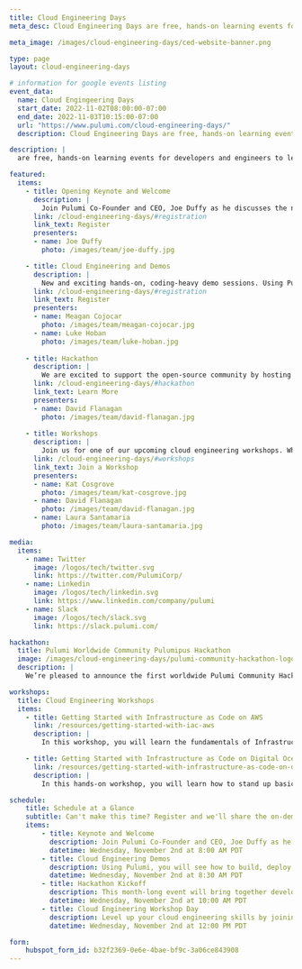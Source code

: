 ```yaml
---
title: Cloud Engineering Days
meta_desc: Cloud Engineering Days are free, hands-on learning events for developers and engineers to level up their cloud skills and master the modern cloud.

meta_image: /images/cloud-engineering-days/ced-website-banner.png

type: page
layout: cloud-engineering-days

# information for google events listing
event_data:
  name: Cloud Engingeering Days
  start_date: 2022-11-02T08:00:00-07:00
  end_date: 2022-11-03T10:15:00-07:00
  url: "https://www.pulumi.com/cloud-engineering-days/"
  description: Cloud Engineering Days are free, hands-on learning events for developers and engineers to level up their cloud skills and master the modern cloud. Join our experts for workshops and talks that will teach you the latest software development and infrastructure as code practices that can increase your productivity and level up your output, whether you’re using VMs, serverless, Kubernetes, or even multi-cloud.

description: |
  are free, hands-on learning events for developers and engineers to level up their cloud skills and master the modern cloud. Join our experts for workshops and talks that will teach you the latest software development and infrastructure as code practices that can increase your productivity and level up your output, whether you’re using VMs, serverless, Kubernetes, or even multi-cloud.

featured:
  items:
    - title: Opening Keynote and Welcome
      description: |
        Join Pulumi Co-Founder and CEO, Joe Duffy as he discusses the newest innovations in infrastructure as code and modern applications, and how pioneering engineering organizations are using these techniques to ship faster, more reliably, and at greater scale. Joe will cover new Pulumi features and how you can get started.
      link: /cloud-engineering-days/#registration
      link_text: Register
      presenters:
      - name: Joe Duffy
        photo: /images/team/joe-duffy.jpg

    - title: Cloud Engineering and Demos
      description: |
        New and exciting hands-on, coding-heavy demo sessions. Using Pulumi, you will see how to build, deploy, and manage cloud applications with infrastructure as code, powered by popular programming languages. Pick up new best practices and how software engineering can be applied to tame the complexities of the modern cloud infrastructure.
      link: /cloud-engineering-days/#registration
      link_text: Register
      presenters:
      - name: Meagan Cojocar
        photo: /images/team/meagan-cojocar.jpg
      - name: Luke Hoban
        photo: /images/team/luke-hoban.jpg
    
    - title: Hackathon
      description: |
        We are excited to support the open-source community by hosting a World Wide Community Pulumipus Hackathon. This month-long event will bring together developers of all skill levels who are passionate about open source and willing to donate their time and energy into this community.
      link: /cloud-engineering-days/#hackathon
      link_text: Learn More
      presenters:
      - name: David Flanagan
        photo: /images/team/david-flanagan.jpg
    
    - title: Workshops
      description: |
        Join us for one of our upcoming cloud engineering workshops. Whether you’re a seasoned cloud engineer or just want to learn the fundamentals of infrastructure as code, we’ve got workshops for all levels. Additional sessions will be added in the coming weeks.
      link: /cloud-engineering-days/#workshops
      link_text: Join a Workshop
      presenters:
      - name: Kat Cosgrove
        photo: /images/team/kat-cosgrove.jpg
      - name: David Flanagan
        photo: /images/team/david-flanagan.jpg
      - name: Laura Santamaria
        photo: /images/team/laura-santamaria.jpg

media:
  items:
    - name: Twitter
      image: /logos/tech/twitter.svg
      link: https://twitter.com/PulumiCorp/
    - name: Linkedin
      image: /logos/tech/linkedin.svg
      link: https://www.linkedin.com/company/pulumi
    - name: Slack
      image: /logos/tech/slack.svg
      link: https://slack.pulumi.com/

hackathon:
  title: Pulumi Worldwide Community Pulumipus Hackathon
  image: /images/cloud-engineering-days/pulumi-community-hackathon-logo.png
  description: |
    We’re pleased to announce the first worldwide Pulumi Community Hackathon. This month-long event kicks off at Cloud Engineering Day and brings together developers of all skill levels who are passionate about open source. Stay tuned for more information in the coming weeks.

workshops:
  title: Cloud Engineering Workshops
  items:
    - title: Getting Started with Infrastructure as Code on AWS
      link: /resources/getting-started-with-iac-aws
      description: |
        In this workshop, you will learn the fundamentals of Infrastructure as Code on AWS through a series of exercises using Pulumi’s Cloud Engineering platform.

    - title: Getting Started with Infrastructure as Code on Digital Ocean
      link: /resources/getting-started-with-infrastructure-as-code-on-digital-ocean
      description: |
        In this hands-on workshop, you will learn how to stand up basic services using Infrastructure as Code through a series of hands-on labs.

schedule:
    title: Schedule at a Glance
    subtitle: Can't make this time? Register and we'll share the on-demand version when it is available
    items:
        - title: Keynote and Welcome
          description: Join Pulumi Co-Founder and CEO, Joe Duffy as he discusses the newest innovations in infrastructure as code and modern applications.
          datetime: Wednesday, November 2nd at 8:00 AM PDT
        - title: Cloud Engineering Demos
          description: Using Pulumi, you will see how to build, deploy, and manage cloud applications with infrastructure as code, powered by popular programming languages.
          datetime: Wednesday, November 2nd at 8:30 AM PDT
        - title: Hackathon Kickoff
          description: This month-long event will bring together developers of all skill levels who are passionate about open source and willing to donate their time and energy into this community.
          datetime: Wednesday, November 2nd at 10:00 AM PDT
        - title: Cloud Engineering Workshop Day
          description: Level up your cloud engineering skills by joining us for a series of guided workshops.
          datetime: Wednesday, November 2nd at 12:00 PM PDT

form:
    hubspot_form_id: b32f2369-0e6e-4bae-bf9c-3a06ce843908
---
```

